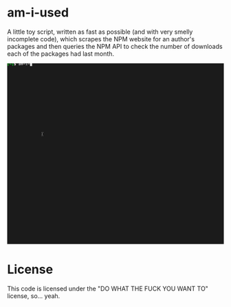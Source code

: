 am-i-used
=========
A little toy script, written as fast as possible (and with very smelly
incomplete code), which scrapes the NPM website for an author's packages and
then queries the NPM API to check the number of downloads each of the packages
had last month.

![am-i-used-demo](/am-i-used-demo.gif)

License
=======
This code is licensed under the "DO WHAT THE FUCK YOU WANT TO" license, so...
yeah.
